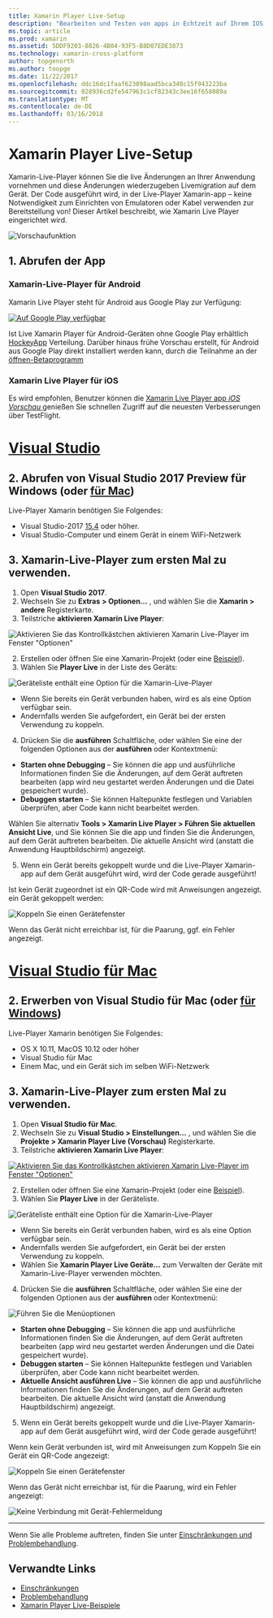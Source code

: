 ```yaml
---
title: Xamarin Player Live-Setup
description: "Bearbeiten und Testen von apps in Echtzeit auf Ihrem IOS- oder Android-Gerät"
ms.topic: article
ms.prod: xamarin
ms.assetid: 5DDF9203-8826-4B04-93F5-B8D07EDE3873
ms.technology: xamarin-cross-platform
author: topgenorth
ms.author: toopge
ms.date: 11/22/2017
ms.openlocfilehash: ddc16dc1faaf623098aad5bca340c15f943223ba
ms.sourcegitcommit: 028936cd2fe547963c1cf82343c3ee16f658089a
ms.translationtype: MT
ms.contentlocale: de-DE
ms.lasthandoff: 03/16/2018
---
```

# <a name="xamarin-live-player-setup"></a>Xamarin Player Live-Setup

Xamarin-Live-Player können Sie die live Änderungen an Ihrer Anwendung vornehmen und diese Änderungen wiederzugeben Livemigration auf dem Gerät. Der Code ausgeführt wird, in der Live-Player Xamarin-app – keine Notwendigkeit zum Einrichten von Emulatoren oder Kabel verwenden zur Bereitstellung von! Dieser Artikel beschreibt, wie Xamarin Live Player eingerichtet wird.

![Vorschaufunktion](~/media/shared/preview.png)

## <a name="1-get-the-app"></a>1. Abrufen der App

### <a name="xamarin-live-player-for-android"></a>Xamarin-Live-Player für Android
Xamarin Live Player steht für Android aus Google Play zur Verfügung:

[ ![Auf Google Play verfügbar](install-images/google-play-badge.png)](https://play.google.com/store/apps/details?id=com.xamarin.live)

Ist Live Xamarin Player für Android-Geräten ohne Google Play erhältlich [HockeyApp](https://aka.ms/xlp-hockeyapp) Verteilung. Darüber hinaus frühe Vorschau erstellt, für Android aus Google Play direkt installiert werden kann, durch die Teilnahme an der [öffnen-Betaprogramm](https://play.google.com/apps/testing/com.xamarin.live)

### <a name="xamarin-live-player-for-ios"></a>Xamarin Live Player für iOS
Es wird empfohlen, Benutzer können die [Xamarin Live Player app _iOS Vorschau_ ](https://aka.ms/liveplayeralpha) genießen Sie schnellen Zugriff auf die neuesten Verbesserungen über TestFlight.


# <a name="visual-studiotabvswin"></a>[Visual Studio](#tab/vswin)

## <a name="2-get-visual-studio-2017-preview-on-windows-or-for-mactabsvsmac"></a>2. Abrufen von Visual Studio 2017 Preview für Windows (oder [für Mac](?tabs=vsmac))

Live-Player Xamarin benötigen Sie Folgendes:

- Visual Studio-2017 [15.4](https://developer.xamarin.com/recipes/cross-platform/ide/change_updates_channel/#visualstudio2017) oder höher.
- Visual Studio-Computer und einem Gerät in einem WiFi-Netzwerk

## <a name="3-using-xamarin-live-player-for-the-first-time"></a>3. Xamarin-Live-Player zum ersten Mal zu verwenden.

1. Open **Visual Studio 2017**.
2. Wechseln Sie zu **Extras > Optionen...**  , und wählen Sie die **Xamarin > andere** Registerkarte.
3. Teilstriche **aktivieren Xamarin Live Player**:

  ![Aktivieren Sie das Kontrollkästchen aktivieren Xamarin Live-Player im Fenster "Optionen"](install-images/vs2017-options.png)

2. Erstellen oder öffnen Sie eine Xamarin-Projekt (oder eine [Beispiel](~/tools/live-player/samples.md)).
3. Wählen Sie **Player Live** in der Liste des Geräts:

  ![Geräteliste enthält eine Option für die Xamarin-Live-Player](install-images/devices-empty-windows.png)

  * Wenn Sie bereits ein Gerät verbunden haben, wird es als eine Option verfügbar sein.
  * Andernfalls werden Sie aufgefordert, ein Gerät bei der ersten Verwendung zu koppeln.
4. Drücken Sie die **ausführen** Schaltfläche, oder wählen Sie eine der folgenden Optionen aus der **ausführen** oder Kontextmenü:

  - **Starten ohne Debugging** – Sie können die app und ausführliche Informationen finden Sie die Änderungen, auf dem Gerät auftreten bearbeiten (app wird neu gestartet werden Änderungen und die Datei gespeichert wurde).
  - **Debuggen starten** – Sie können Haltepunkte festlegen und Variablen überprüfen, aber Code kann nicht bearbeitet werden.

  Wählen Sie alternativ **Tools > Xamarin Live Player > Führen Sie aktuellen Ansicht Live**, und Sie können Sie die app und finden Sie die Änderungen, auf dem Gerät auftreten bearbeiten. Die aktuelle Ansicht wird (anstatt die Anwendung Hauptbildschirm) angezeigt.

5. Wenn ein Gerät bereits gekoppelt wurde und die Live-Player Xamarin-app auf dem Gerät ausgeführt wird, wird der Code gerade ausgeführt!

  Ist kein Gerät zugeordnet ist ein QR-Code wird mit Anweisungen angezeigt. ein Gerät gekoppelt werden:

  ![Koppeln Sie einen Gerätefenster](install-images/manage-empty-windows.png)

  Wenn das Gerät nicht erreichbar ist, für die Paarung, ggf. ein Fehler angezeigt.

# <a name="visual-studio-for-mactabvsmac"></a>[Visual Studio für Mac](#tab/vsmac)

## <a name="2-get-visual-studio-for-mac-or-for-windowstabsvswin"></a>2. Erwerben von Visual Studio für Mac (oder [für Windows](?tabs=vswin))

Live-Player Xamarin benötigen Sie Folgendes:

- OS X 10.11, MacOS 10.12 oder höher
- Visual Studio für Mac
- Einem Mac, und ein Gerät sich im selben WiFi-Netzwerk

## <a name="3-using-xamarin-live-player-for-the-first-time"></a>3. Xamarin-Live-Player zum ersten Mal zu verwenden.

1. Open **Visual Studio für Mac**.
2. Wechseln Sie zu **Visual Studio > Einstellungen...**  , und wählen Sie die **Projekte > Xamarin Player Live (Vorschau)** Registerkarte.
3. Teilstriche **aktivieren Xamarin Live Player**:

  [![Aktivieren Sie das Kontrollkästchen aktivieren Xamarin Live-Player im Fenster "Optionen"](install-images/vsmac-options-sml.png)](install-images/vsmac-options.png#lightbox)

2. Erstellen oder öffnen Sie eine Xamarin-Projekt (oder eine [Beispiel](~/tools/live-player/samples.md)).
3. Wählen Sie **Player Live** in der Geräteliste.

  ![Geräteliste enthält eine Option für die Xamarin-Live-Player](install-images/devices.png)

  * Wenn Sie bereits ein Gerät verbunden haben, wird es als eine Option verfügbar sein.
  * Andernfalls werden Sie aufgefordert, ein Gerät bei der ersten Verwendung zu koppeln.
  * Wählen Sie **Xamarin Player Live Geräte...**  zum Verwalten der Geräte mit Xamarin-Live-Player verwenden möchten.

4. Drücken Sie die **ausführen** Schaltfläche, oder wählen Sie eine der folgenden Optionen aus der **ausführen** oder Kontextmenü:

  ![Führen Sie die Menüoptionen](install-images/run-menu.png)

  - **Starten ohne Debugging** – Sie können die app und ausführliche Informationen finden Sie die Änderungen, auf dem Gerät auftreten bearbeiten (app wird neu gestartet werden Änderungen und die Datei gespeichert wurde).
  - **Debuggen starten** – Sie können Haltepunkte festlegen und Variablen überprüfen, aber Code kann nicht bearbeitet werden.
  - **Aktuelle Ansicht ausführen Live** – Sie können die app und ausführliche Informationen finden Sie die Änderungen, auf dem Gerät auftreten bearbeiten. Die aktuelle Ansicht wird (anstatt die Anwendung Hauptbildschirm) angezeigt.

5. Wenn ein Gerät bereits gekoppelt wurde und die Live-Player Xamarin-app auf dem Gerät ausgeführt wird, wird der Code gerade ausgeführt!

  Wenn kein Gerät verbunden ist, wird mit Anweisungen zum Koppeln Sie ein Gerät ein QR-Code angezeigt:

  ![Koppeln Sie einen Gerätefenster](install-images/manage-empty.png)

  Wenn das Gerät nicht erreichbar ist, für die Paarung, wird ein Fehler angezeigt:

  ![Keine Verbindung mit Gerät-Fehlermeldung](install-images/error-cannot-connect.png)


-----

Wenn Sie alle Probleme auftreten, finden Sie unter [Einschränkungen und Problembehandlung](~/tools/live-player/troubleshooting.md).


## <a name="related-links"></a>Verwandte Links

- [Einschränkungen](~/tools/live-player/limitations.md)
- [Problembehandlung](~/tools/live-player/troubleshooting.md)
- [Xamarin Player Live-Beispiele](~/tools/livehttps://developer.xamarin.com/samples.md)
